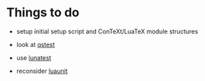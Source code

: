 # Things to do

* setup initial setup script and ConTeXt/LuaTeX module structures

* look at [qstest](https://www.ctan.org/pkg/qstest)

* use [lunatest](https://github.com/silentbicycle/lunatest)

* reconsider [luaunit](https://github.com/bluebird75/luaunit)
